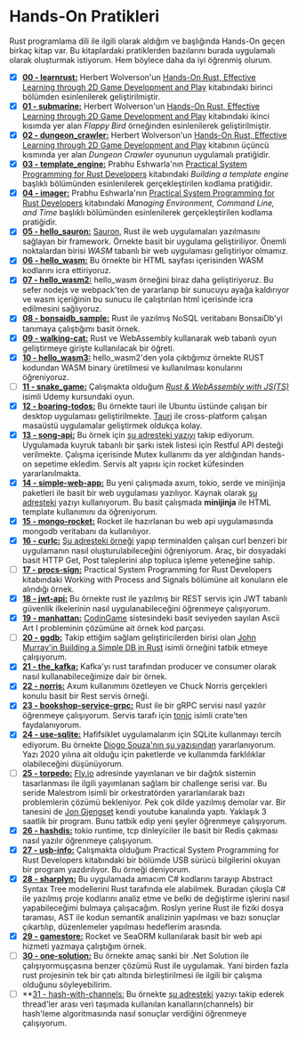 # Hands-On Pratikleri

Rust programlama dili ile ilgili olarak aldığım ve başlığında Hands-On geçen birkaç kitap var. Bu kitaplardaki pratiklerden bazılarını burada uygulamalı olarak oluşturmak istiyorum. Hem böylece daha da iyi öğrenmiş olurum.

- [x] **[00 - learnrust:](https://github.com/buraksenyurt/rust-farm/tree/main/handson/treehouse)** Herbert Wolverson'un [Hands-On Rust, Effective Learning through 2D Game Development and Play](https://www.amazon.com/Hands-Rust-Effective-Learning-Development/dp/1680508164) kitabındaki birinci bölümden esinlenilerek geliştirilmiştir.
- [x] **[01 - submarine:](https://github.com/buraksenyurt/rust-farm/tree/main/handson/submarine)** Herbert Wolverson'un [Hands-On Rust, Effective Learning through 2D Game Development and Play](https://www.amazon.com/Hands-Rust-Effective-Learning-Development/dp/1680508164) kitabındaki ikinci kısımda yer alan *Flappy Bird* örneğinden esinlenilerek geliştirilmiştir.
- [x] **[02 - dungeon_crawler:](https://github.com/buraksenyurt/rust-farm/tree/main/handson/dungeon_crawler)** Herbert Wolverson'un [Hands-On Rust, Effective Learning through 2D Game Development and Play](https://www.amazon.com/Hands-Rust-Effective-Learning-Development/dp/1680508164) kitabının üçüncü kısmında yer alan *Dungeon Crawler* oyununun uygulamalı pratiğidir.
- [x] **[03 - template_engine:](https://github.com/buraksenyurt/rust-farm/tree/main/handson/template_engine)** Prabhu Eshwarla'nın [Practical System Programming for Rust Developers](https://www.packtpub.com/product/practical-system-programming-for-rust-developers/9781800560963) kitabındaki *Building a template engine* başlıklı bölümünden esinlenilerek gerçekleştirilen kodlama pratiğidir.
- [x] **[04 - imager:](https://github.com/buraksenyurt/rust-farm/tree/main/handson/imager)** Prabhu Eshwarla'nın [Practical System Programming for Rust Developers](https://www.packtpub.com/product/practical-system-programming-for-rust-developers/9781800560963) kitabındaki *Managing Environment, Command Line, and Time* başlıklı bölümünden esinlenilerek gerçekleştirilen kodlama pratiğidir.
- [x] **[05 - hello_sauron:](https://github.com/buraksenyurt/rust-farm/tree/main/handson/hello_sauron)** [Sauron](https://crates.io/crates/sauron), Rust ile web uygulamaları yazılmasını sağlayan bir framework. Örnekte basit bir uygulama geliştiriliyor. Önemli noktalardan birisi *WASM* tabanlı bir web uygulaması geliştiriyor olmamız.
- [x] **[06 - hello_wasm:](https://github.com/buraksenyurt/rust-farm/tree/main/handson/hello_wasm)** Bu örnekte bir HTML sayfası içerisinden WASM kodlarını icra ettiriyoruz.
- [x] **[07 - hello_wasm2:](https://github.com/buraksenyurt/rust-farm/tree/main/handson/hello_wasm2)** hello_wasm örneğini biraz daha geliştiriyoruz. Bu sefer nodejs ve webpack'ten de yararlanıp bir sunucuyu ayağa kaldırıyor ve wasm içeriğinin bu sunucu ile çalıştırılan html içerisinde icra edilmesini sağlıyoruz.
- [x] **[08 - bonsaidb_sample:](https://github.com/buraksenyurt/rust-farm/tree/main/handson/hello_wasm2)** Rust ile yazılmış NoSQL veritabanı BonsaiDb'yi tanımaya çalıştığımı basit örnek.
- [x] **[09 - walking-cat:](https://github.com/buraksenyurt/rust-farm/tree/main/handson/walking-cat)** Rust ve WebAssembly kullanarak web tabanlı oyun geliştirmeye girişte kullanılacak bir öğreti.
- [x] **[10 - hello_wasm3:](https://github.com/buraksenyurt/rust-farm/tree/main/handson/hello_wasm3)** hello_wasm2'den yola çıktığımız örnekte RUST kodundan WASM binary üretilmesi ve kullanılması konularını öğreniyoruz.
- [ ] **[11 - snake_game:](https://github.com/buraksenyurt/rust-farm/tree/main/handson/snake_game)** Çalışmakta olduğum *[Rust & WebAssembly with JS(TS)](https://www.udemy.com/share/105FWE3@Hpnvamh4ENZu5y5aObIjO8bkcROyUFeKgIHqryuwCh57TADfqevU_-N3mQBQeGbgkA==/)* isimli Udemy kursundaki oyun.
- [x] **[12 - boaring-todos:](https://github.com/buraksenyurt/rust-farm/tree/main/handson/snake_game)** Bu örnekte tauri ile Ubuntu üstünde çalışan bir desktop uygulaması geliştirilmekte. [Tauri](https://tauri.app/) ile cross-platform çalışan masaüstü uygulamalar geliştirmek oldukça kolay.  
- [x] **[13 - song-api:](https://github.com/buraksenyurt/rust-farm/tree/main/handson/song-api)** Bu örnek için [şu adresteki yazıyı](https://imajindevon.hashnode.dev/rust-rocket-song-request-api) takip ediyorum. Uygulamada kuyruk tabanlı bir şarkı istek listesi için Restful API desteği verilmekte. Çalışma içerisinde Mutex kullanımı da yer aldığından hands-on sepetime ekledim. Servis alt yapısı için rocket küfesinden yararlanılmakta.
- [x] **[14 - simple-web-app:](https://github.com/buraksenyurt/rust-farm/tree/main/handson/simple-web-app)** Bu yeni çalışmada axum, tokio, serde ve minijinja paketleri ile basit bir web uygulaması yazılıyor. Kaynak olarak [şu adresteki](https://woile.dev/posts/web-app-with-template-in-rust/) yazıyı kullanıyorum. Bu basit çalışmada **minijinja** ile HTML template kullanımını da öğreniyorum.
- [x] **[15 - mongo-rocket:](https://github.com/buraksenyurt/rust-farm/tree/main/handson/mongo-rocket)** Rocket ile hazırlanan bu web api uygulamasında mongodb veritabanı da kullanılıyor.
- [x] **[16 - curlc:](https://github.com/buraksenyurt/rust-farm/tree/main/handson/curlc)** [Şu adresteki örneği](https://www.bekk.christmas/post/2022/1/introduction-to-rust) yapıp terminalden çalışan curl benzeri bir uygulamanın nasıl oluşturulabileceğini öğreniyorum. Araç, bir dosyadaki basit HTTP Get, Post taleplerini alıp topluca işleme yeteneğine sahip.
- [ ] **[17 - procs-sign:](https://github.com/buraksenyurt/rust-farm/tree/main/handson/procs-sign)** Practical System Programming for Rust Developers kitabındaki Working with Process and Signals bölümüne ait konuların ele alındığı örnek.
- [x] **[18 - jwt-api:](https://github.com/buraksenyurt/rust-farm/tree/main/handson/jwt-api)** Bu örnekte rust ile yazılmış bir REST servis için JWT tabanlı güvenlik ilkelerinin nasıl uygulanabileceğini öğrenmeye çalışıyorum.
- [x] **[19 - manhattan:](https://github.com/buraksenyurt/rust-farm/tree/main/handson/manhattan)** [CodinGame](https://www.codingame.com) sistesindeki basit seviyeden sayılan Ascii Art I probleminin çözümüne ait örnek kod parçası.
- [ ] **[20 - ggdb:](https://github.com/buraksenyurt/rust-farm/tree/main/handson/ggdb)** Takip ettiğim sağlam geliştiricilerden birisi olan [John Murray'in Building a Simple DB in Rust](https://johns.codes/blog/build-a-db/part01) isimli örneğini tatbik etmeye çalışıyorum.
- [x] **[21 - the_kafka:](https://github.com/buraksenyurt/rust-farm/tree/main/handson/the_kafka)** Kafka'yı rust tarafından producer ve consumer olarak nasıl kullanabileceğimize dair bir örnek.
- [x] **[22 - norris:](https://github.com/buraksenyurt/rust-farm/tree/main/handson/norris)** Axum kullanımını özetleyen ve Chuck Norris gerçekleri konulu basit bir Rest servis örneği.
- [x] **[23 - bookshop-service-grpc:](https://github.com/buraksenyurt/rust-farm/tree/main/handson/bookshop-grpc-service)** Rust ile bir gRPC servisi nasıl yazılır öğrenmeye çalışıyorum. Servis tarafı için [tonic](https://docs.rs/tonic/latest/tonic/) isimli crate'ten faydalanıyorum.
- [x] **[24 - use-sqlite:](https://github.com/buraksenyurt/rust-farm/tree/main/handson/use-sqlite)** Hafifsiklet uygulamalarım için SQLite kullanmayı tercih ediyorum. Bu örnekte [Diogo Souza'nın şu yazısından](https://www.developer.com/languages/creating-an-api-with-rust-and-sqlite/) yararlanıyorum. Yazı 2020 yılına ait olduğu için paketlerde ve kullanımda farklılıklar olabileceğini düşünüyorum.
- [ ] **[25 - torpedo:](https://github.com/buraksenyurt/rust-farm/tree/main/handson/torpedo)** [Fly.io](https://fly.io/dist-sys/) adresinde yayınlanan ve bir dağıtık sistemin tasarlanması ile ilgili yayımlanan sağlam bir challenge serisi var. Bu seride Malestrom isimli bir orkestratörden yararlanılarak bazı problemlerin çözümü bekleniyor. Pek çok dilde yazılmış demolar var. Bir tanesini de [Jon Gjengset](https://www.youtube.com/watch?v=gboGyccRVXI&list=WL&index=2&t=2236s) kendi youtube kanalında yaptı. Yaklaşık 3 saatlik bir program. Bunu tatbik edip yeni şeyler öğrenmeye çalışıyorum.
- [x] **[26 - hashdis:](https://github.com/buraksenyurt/rust-farm/tree/main/handson/hashdis)** tokio runtime, tcp dinleyiciler ile basit bir Redis çakması nasıl yazılır öğrenmeye çalışıyorum.
- [x] **[27 - usb-info:](https://github.com/buraksenyurt/rust-farm/tree/main/handson/usb-info)** Çalışmakta olduğum Practical System Programming for Rust Developers kitabındaki bir bölümde USB sürücü bilgilerini okuyan bir program yazdırılıyor. Bu örneği deniyorum.
- [x] **[28 - sharplyn:](https://github.com/buraksenyurt/rust-farm/tree/main/handson/sharplyn)** Bu uygulamada amacım C# kodlarını tarayıp Abstract Syntax Tree modellerini Rust tarafında ele alabilmek. Buradan çıkışla C# ile yazılmış proje kodlarını analiz etme ve belki de değiştirme işlerini nasıl yapabileceğimi bulmaya çalışacağım. Roslyn yerine Rust ile fiziki dosya taraması, AST ile kodun semantik analizinin yapılması ve bazı sonuçlar çıkartılıp, düzenlemeler yapılması hedeflerim arasında.
- [x] **[29 - gamestore:](https://github.com/buraksenyurt/rust-farm/tree/main/handson/gamestore)** Rocket ve SeaORM kullanılarak basit bir web api hizmeti yazmaya çalıştığım örnek.
- [ ] **[30 - one-solution:](https://github.com/buraksenyurt/rust-farm/tree/main/handson/one-solution)** Bu örnekte amaç sanki bir .Net Solution ile çalışıyormuşçasına benzer çözümü Rust ile uygulamak. Yani birden fazla rust projesinin tek bir çatı altında birleştirilmesi ile ilgili bir çalışma olduğunu söyleyebilirim.
- [ ] **[31 - hash-with-channels:](https://github.com/buraksenyurt/rust-farm/tree/main/handson/hash-with-channels) Bu örnekte [şu adresteki](https://noz.ai/hash-pipeline/) yazıyı takip ederek thread'ler arası veri taşımada kullanılan kanalların(channels) bir hash'leme algoritmasında nasıl sonuçlar verdiğini öğrenmeye çalışıyorum.
